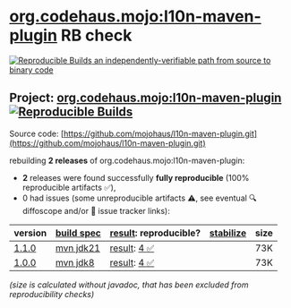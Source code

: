 [org.codehaus.mojo:l10n-maven-plugin](https://central.sonatype.com/artifact/org.codehaus.mojo/l10n-maven-plugin/versions) RB check
=======

[![Reproducible Builds](https://reproducible-builds.org/images/logos/rb.svg) an independently-verifiable path from source to binary code](https://reproducible-builds.org/)

## Project: [org.codehaus.mojo:l10n-maven-plugin](https://central.sonatype.com/artifact/org.codehaus.mojo/l10n-maven-plugin/versions) [![Reproducible Builds](https://img.shields.io/endpoint?url=https://raw.githubusercontent.com/jvm-repo-rebuild/reproducible-central/master/content/org/codehaus/mojo/l10n-maven-plugin/badge.json)](https://github.com/jvm-repo-rebuild/reproducible-central/blob/master/content/org/codehaus/mojo/l10n-maven-plugin/README.md)

Source code: [https://github.com/mojohaus/l10n-maven-plugin.git](https://github.com/mojohaus/l10n-maven-plugin.git)

rebuilding **2 releases** of org.codehaus.mojo:l10n-maven-plugin:
- **2** releases were found successfully **fully reproducible** (100% reproducible artifacts :white_check_mark:),
- 0 had issues (some unreproducible artifacts :warning:, see eventual :mag: diffoscope and/or :memo: issue tracker links):

| version | [build spec](/BUILDSPEC.md) | [result](https://reproducible-builds.org/docs/jvm/): reproducible? | [stabilize](https://github.com/google/oss-rebuild/blob/main/cmd/stabilize/README.md) | size |
| -- | --------- | ------ | ------ | -- |
| [1.1.0](https://central.sonatype.com/artifact/org.codehaus.mojo/l10n-maven-plugin/1.1.0/pom) | [mvn jdk21](l10n-maven-plugin-1.1.0.buildspec) | [result](l10n-maven-plugin-1.1.0.buildinfo): [4 :white_check_mark: ](l10n-maven-plugin-1.1.0.buildcompare) | | 73K |
| [1.0.0](https://central.sonatype.com/artifact/org.codehaus.mojo/l10n-maven-plugin/1.0.0/pom) | [mvn jdk8](l10n-maven-plugin-1.0.0.buildspec) | [result](l10n-maven-plugin-1.0.0.buildinfo): [4 :white_check_mark: ](l10n-maven-plugin-1.0.0.buildcompare) | | 73K |

<i>(size is calculated without javadoc, that has been excluded from reproducibility checks)</i>

